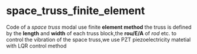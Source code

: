 # space_truss_finite_element
Code of a *space truss* modal use finite **element method**
the truss is defined by the **length** and **width** of each truss block,the **rou/E/A** of *rod* etc.
to control the vibration of the space truss,we use PZT piezoelectricity matetial with LQR control method
